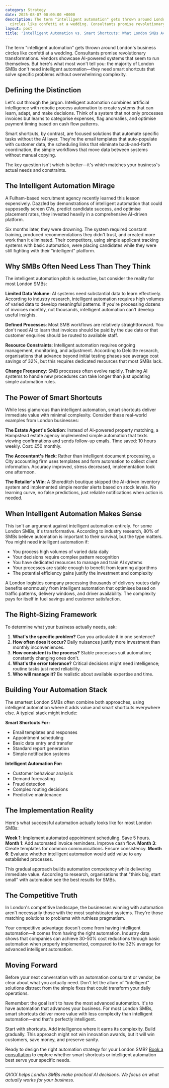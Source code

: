```yaml
---
category: Strategy
date: 2025-08-07 00:00:00 +0000
description: The term "intelligent automation" gets thrown around London's business
  circles like confetti at a wedding. Consultants promise revolutionary transform...
layout: post
title: 'Intelligent Automation vs. Smart Shortcuts: What London SMBs Actually Need'
---
```


The term "intelligent automation" gets thrown around London's business circles like confetti at a wedding. Consultants promise revolutionary transformations. Vendors showcase AI-powered systems that seem to run themselves. But here's what most won't tell you: the majority of London SMBs don't need intelligent automation—they need smart shortcuts that solve specific problems without overwhelming complexity.

## Defining the Distinction

Let's cut through the jargon. Intelligent automation combines artificial intelligence with robotic process automation to create systems that can learn, adapt, and make decisions. Think of a system that not only processes invoices but learns to categorise expenses, flag anomalies, and optimise payment timing based on cash flow patterns.

Smart shortcuts, by contrast, are focused solutions that automate specific tasks without the AI layer. They're the email templates that auto-populate with customer data, the scheduling links that eliminate back-and-forth coordination, the simple workflows that move data between systems without manual copying.

The key question isn't which is better—it's which matches your business's actual needs and constraints.

## The Intelligent Automation Mirage

A Fulham-based recruitment agency recently learned this lesson expensively. Dazzled by demonstrations of intelligent automation that could supposedly screen CVs, predict candidate success, and optimise placement rates, they invested heavily in a comprehensive AI-driven platform.

Six months later, they were drowning. The system required constant training, produced recommendations they didn't trust, and created more work than it eliminated. Their competitors, using simple applicant tracking systems with basic automation, were placing candidates while they were still fighting with their "intelligent" platform.

## Why SMBs Often Need Less Than They Think

The intelligent automation pitch is seductive, but consider the reality for most London SMBs:

**Limited Data Volume**: AI systems need substantial data to learn effectively. According to industry research, intelligent automation requires high volumes of varied data to develop meaningful patterns. If you're processing dozens of invoices monthly, not thousands, intelligent automation can't develop useful insights.

**Defined Processes**: Most SMB workflows are relatively straightforward. You don't need AI to learn that invoices should be paid by the due date or that customer enquiries should be routed to available staff.

**Resource Constraints**: Intelligent automation requires ongoing management, monitoring, and adjustment. According to Deloitte research, organisations that advance beyond initial testing phases see average cost savings of 32%, but this requires dedicated resources that most SMBs lack.

**Change Frequency**: SMB processes often evolve rapidly. Training AI systems to handle new procedures can take longer than just updating simple automation rules.

## The Power of Smart Shortcuts

While less glamorous than intelligent automation, smart shortcuts deliver immediate value with minimal complexity. Consider these real-world examples from London businesses:

**The Estate Agent's Solution**: Instead of AI-powered property matching, a Hampstead estate agency implemented simple automation that texts viewing confirmations and sends follow-up emails. Time saved: 10 hours weekly. Cost: £50 monthly.

**The Accountant's Hack**: Rather than intelligent document processing, a City accounting firm uses templates and form automation to collect client information. Accuracy improved, stress decreased, implementation took one afternoon.

**The Retailer's Win**: A Shoreditch boutique skipped the AI-driven inventory system and implemented simple reorder alerts based on stock levels. No learning curve, no false predictions, just reliable notifications when action is needed.

## When Intelligent Automation Makes Sense

This isn't an argument against intelligent automation entirely. For some London SMBs, it's transformative. According to industry research, 80% of SMBs believe automation is important to their survival, but the type matters. You might need intelligent automation if:

- You process high volumes of varied data daily
- Your decisions require complex pattern recognition
- You have dedicated resources to manage and train AI systems
- Your processes are stable enough to benefit from learning algorithms
- The potential efficiency gains justify the investment and complexity

A London logistics company processing thousands of delivery routes daily benefits enormously from intelligent automation that optimises based on traffic patterns, delivery windows, and driver availability. The complexity pays for itself in fuel savings and customer satisfaction.

## The Right-Sizing Framework

To determine what your business actually needs, ask:

1. **What's the specific problem?** Can you articulate it in one sentence?
2. **How often does it occur?** Daily nuisances justify more investment than monthly inconveniences.
3. **How consistent is the process?** Stable processes suit automation; constantly changing ones don't.
4. **What's the error tolerance?** Critical decisions might need intelligence; routine tasks just need reliability.
5. **Who will manage it?** Be realistic about available expertise and time.

## Building Your Automation Stack

The smartest London SMBs often combine both approaches, using intelligent automation where it adds value and smart shortcuts everywhere else. A typical stack might include:

**Smart Shortcuts For:**
- Email templates and responses
- Appointment scheduling
- Basic data entry and transfer
- Standard report generation
- Simple notification systems

**Intelligent Automation For:**
- Customer behaviour analysis
- Demand forecasting
- Fraud detection
- Complex routing decisions
- Predictive maintenance

## The Implementation Reality

Here's what successful automation actually looks like for most London SMBs:

**Week 1**: Implement automated appointment scheduling. Save 5 hours.
**Month 1**: Add automated invoice reminders. Improve cash flow.
**Month 3**: Create templates for common communications. Ensure consistency.
**Month 6**: Evaluate whether intelligent automation would add value to any established processes.

This gradual approach builds automation competency while delivering immediate value. According to research, organisations that "think big, start small" with automation see the best results for SMBs.

## The Competitive Truth

In London's competitive landscape, the businesses winning with automation aren't necessarily those with the most sophisticated systems. They're those matching solutions to problems with ruthless pragmatism.

Your competitive advantage doesn't come from having intelligent automation—it comes from having the right automation. Industry data shows that companies can achieve 30-50% cost reductions through basic automation when properly implemented, compared to the 32% average for advanced intelligent automation.

## Moving Forward

Before your next conversation with an automation consultant or vendor, be clear about what you actually need. Don't let the allure of "intelligent" solutions distract from the simple fixes that could transform your daily operations.

Remember: the goal isn't to have the most advanced automation. It's to have automation that advances your business. For most London SMBs, smart shortcuts deliver more value with less complexity than intelligent automation—and that's perfectly intelligent.

Start with shortcuts. Add intelligence where it earns its complexity. Build gradually. This approach might not win innovation awards, but it will win customers, save money, and preserve sanity.

Ready to design the right automation strategy for your London SMB? [Book a consultation](https://calendar.app.google/F1CUZCKJCNZGN6oh8) to explore whether smart shortcuts or intelligent automation best serve your specific needs.

---

*QVXX helps London SMBs make practical AI decisions. We focus on what actually works for your business.*